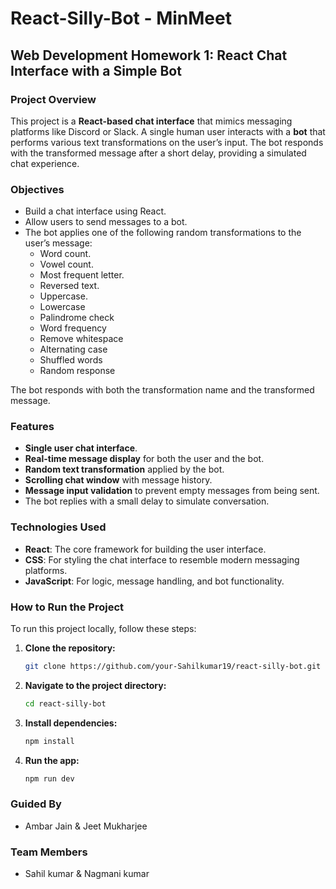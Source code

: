 # React-Silly-Bot - MinMeet

## Web Development Homework 1: React Chat Interface with a Simple Bot

### **Project Overview**

This project is a **React-based chat interface** that mimics messaging platforms like Discord or Slack. A single human user interacts with a **bot** that performs various text transformations on the user’s input. The bot responds with the transformed message after a short delay, providing a simulated chat experience.

### **Objectives**

- Build a chat interface using React.
- Allow users to send messages to a bot.
- The bot applies one of the following random transformations to the user’s message:
  - Word count.
  - Vowel count.
  - Most frequent letter.
  - Reversed text.
  - Uppercase.
  - Lowercase
  - Palindrome check
  - Word frequency
  - Remove whitespace
  - Alternating case
  - Shuffled words
  - Random response

The bot responds with both the transformation name and the transformed message.

### **Features**

- **Single user chat interface**.
- **Real-time message display** for both the user and the bot.
- **Random text transformation** applied by the bot.
- **Scrolling chat window** with message history.
- **Message input validation** to prevent empty messages from being sent.
- The bot replies with a small delay to simulate conversation.

### **Technologies Used**

- **React**: The core framework for building the user interface.
- **CSS**: For styling the chat interface to resemble modern messaging platforms.
- **JavaScript**: For logic, message handling, and bot functionality.

### **How to Run the Project**

To run this project locally, follow these steps:

1. **Clone the repository:**
   ```bash
   git clone https://github.com/your-Sahilkumar19/react-silly-bot.git
   ```
2. **Navigate to the project directory:**
   ```bash
   cd react-silly-bot
   ```
3. **Install dependencies:**
   ```bash
   npm install
   ```
4. **Run the app:**
   ```bash
   npm run dev
   ```
### **Guided By**

- Ambar Jain & Jeet Mukharjee
  
### **Team Members**

- Sahil kumar & Nagmani kumar
